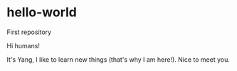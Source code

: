 # hello-world
First repository

Hi humans!

It's Yang, I like to learn new things (that's why I am here!).
Nice to meet you.
